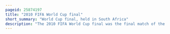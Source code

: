 ```yaml
---
pageid: 25874197
title: "2010 FIFA World Cup final"
short_summary: "World Cup final, held in South Africa"
description: "The 2010 FIFA World Cup final was the final match of the 2010 World Cup, the 19th edition of FIFA's competition for national football teams. The Match was played at Soccer City in Johannesburg, South Africa, on 11 July 2010, and was contested by the Netherlands and Spain. The event comprised hosts South Africa and 31 other teams who emerged from the qualification phase, organised by the six FIFA confederations. The 32 Teams competed in a Group Stage from which 16 Teams qualified for the Knockout Stage. En Route to the final the Netherlands finished with three Wins first in Group E after which they defeated Slovakia in the Round of 16 Brazil in the quarterfinal and uruguay in the semi-final. Spain finished Top of Group H with two Wins and one Loss before defeating Portugal in the Round of 16 in Paraguay in the quarter-final and Germany in the semi-final. The final took Place in Front of 84,490 Supporters, with more than 909 million Watching on Television, and was refereed by Howard Webb from England."
---
```

